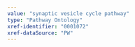 ```yaml
---
value: "synaptic vesicle cycle pathway"
type: "Pathway Ontology"
xref-identifier: "0001072"
xref-dataSource: "PW"
---
```


